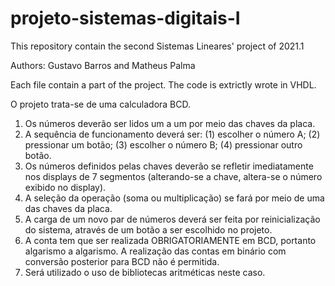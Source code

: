 # projeto-sistemas-digitais-I

This repository contain the second Sistemas Lineares' project of 2021.1 

Authors: Gustavo Barros and Matheus Palma

Each file contain a part of the project.
The code is extrictly wrote in VHDL.

O projeto trata-se de uma calculadora BCD. 

1) Os números deverão ser lidos um a um por meio das chaves da placa.
2) A sequência de funcionamento deverá ser: 
    (1) escolher o número A; 
    (2) pressionar um botão;
    (3) escolher o número B;
    (4) pressionar outro botão.
3) Os números definidos pelas chaves deverão se refletir imediatamente nos displays de 7
segmentos (alterando-se a chave, altera-se o número exibido no display).
4) A seleção da operação (soma ou multiplicação) se fará por meio de uma das chaves da
placa.
5) A carga de um novo par de números deverá ser feita por reinicialização do sistema,
através de um botão a ser escolhido no projeto.
6) A conta tem que ser realizada OBRIGATORIAMENTE em BCD, portanto algarismo a
algarismo. A realização das contas em binário com conversão posterior para BCD não é
permitida.
7) Será utilizado o uso de bibliotecas aritméticas neste caso.
